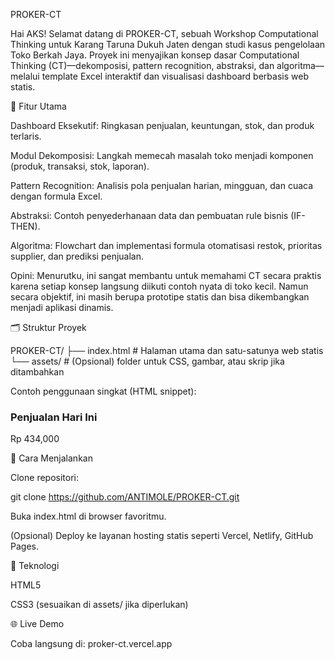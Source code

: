 PROKER-CT

Hai AKS! Selamat datang di PROKER-CT, sebuah Workshop Computational Thinking untuk Karang Taruna Dukuh Jaten dengan studi kasus pengelolaan Toko Berkah Jaya. Proyek ini menyajikan konsep dasar Computational Thinking (CT)—dekomposisi, pattern recognition, abstraksi, dan algoritma—melalui template Excel interaktif dan visualisasi dashboard berbasis web statis.

🎯 Fitur Utama

Dashboard Eksekutif: Ringkasan penjualan, keuntungan, stok, dan produk terlaris.

Modul Dekomposisi: Langkah memecah masalah toko menjadi komponen (produk, transaksi, stok, laporan).

Pattern Recognition: Analisis pola penjualan harian, mingguan, dan cuaca dengan formula Excel.

Abstraksi: Contoh penyederhanaan data dan pembuatan rule bisnis (IF-THEN).

Algoritma: Flowchart dan implementasi formula otomatisasi restok, prioritas supplier, dan prediksi penjualan.

Opini: Menurutku, ini sangat membantu untuk memahami CT secara praktis karena setiap konsep langsung diikuti contoh nyata di toko kecil. Namun secara objektif, ini masih berupa prototipe statis dan bisa dikembangkan menjadi aplikasi dinamis.

🗂️ Struktur Proyek

PROKER-CT/
├── index.html       # Halaman utama dan satu-satunya web statis
└── assets/          # (Opsional) folder untuk CSS, gambar, atau skrip jika ditambahkan

Contoh penggunaan singkat (HTML snippet):

<!-- Bagian card KPI penjualan -->
<div class="card">
  <h3>Penjualan Hari Ini</h3>
  <p>Rp 434,000</p>
</div>

🚀 Cara Menjalankan

Clone repositori:

git clone https://github.com/ANTIMOLE/PROKER-CT.git

Buka index.html di browser favoritmu.

(Opsional) Deploy ke layanan hosting statis seperti Vercel, Netlify, GitHub Pages.

🔧 Teknologi

HTML5

CSS3 (sesuaikan di assets/ jika diperlukan)

🌐 Live Demo

Coba langsung di: proker-ct.vercel.app
